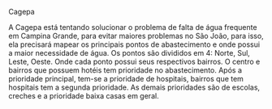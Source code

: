 Cagepa

A Cagepa está tentando solucionar o problema de falta de água frequente em Campina Grande, para evitar maiores problemas no São João, para isso, ela precisará mapear os principais pontos de abastecimento e onde possui a maior necessidade de água. Os pontos são divididos em 4: Norte, Sul, Leste, Oeste. Onde cada ponto possui seus respectivos bairros. O centro e bairros que possuem hotéis tem prioridade no abastecimento. Após a prioridade principal, tem-se a prioridade de hospitais, bairros que tem hospitais tem a segunda prioridade. As demais prioridades são de escolas, creches e a prioridade baixa casas em geral.


